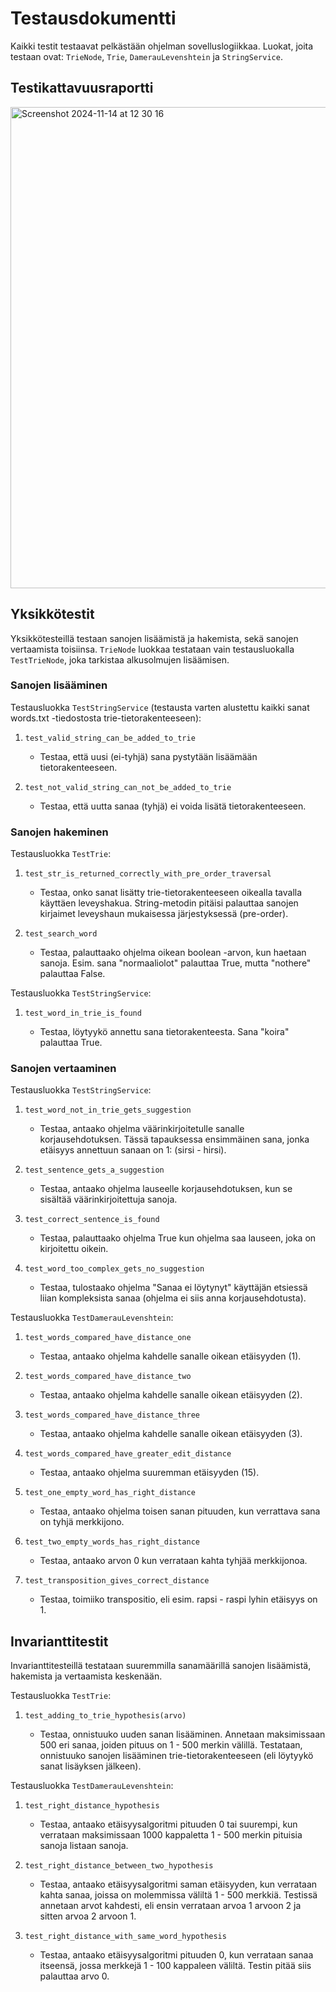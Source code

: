 # Testausdokumentti

Kaikki testit testaavat pelkästään ohjelman sovelluslogiikkaa. Luokat, joita testaan ovat: `TrieNode`, `Trie`, `DamerauLevenshtein` ja `StringService`.

## Testikattavuusraportti

<img width="770" alt="Screenshot 2024-11-14 at 12 30 16" src="https://github.com/user-attachments/assets/3d3c2af6-af9b-40fc-89b4-c9483e234440">

## Yksikkötestit

Yksikkötesteillä testaan sanojen lisäämistä ja hakemista, sekä sanojen vertaamista toisiinsa. `TrieNode` luokkaa testataan vain testausluokalla `TestTrieNode`, joka tarkistaa alkusolmujen lisäämisen.

### Sanojen lisääminen

Testausluokka `TestStringService` (testausta varten alustettu kaikki sanat words.txt -tiedostosta trie-tietorakenteeseen):

1. `test_valid_string_can_be_added_to_trie`

   - Testaa, että uusi (ei-tyhjä) sana pystytään lisäämään tietorakenteeseen.

2. `test_not_valid_string_can_not_be_added_to_trie`

   - Testaa, että uutta sanaa (tyhjä) ei voida lisätä tietorakenteeseen.

### Sanojen hakeminen

Testausluokka `TestTrie`:

1. `test_str_is_returned_correctly_with_pre_order_traversal`

   - Testaa, onko sanat lisätty trie-tietorakenteeseen oikealla tavalla käyttäen leveyshakua. String-metodin pitäisi palauttaa sanojen kirjaimet leveyshaun mukaisessa järjestyksessä (pre-order).

2. `test_search_word`

   - Testaa, palauttaako ohjelma oikean boolean -arvon, kun haetaan sanoja. Esim. sana "normaaliolot" palauttaa True, mutta "nothere" palauttaa False.

Testausluokka `TestStringService`:

1. `test_word_in_trie_is_found`

   - Testaa, löytyykö annettu sana tietorakenteesta. Sana "koira" palauttaa True.

### Sanojen vertaaminen

Testausluokka `TestStringService`:

1. `test_word_not_in_trie_gets_suggestion`

   - Testaa, antaako ohjelma väärinkirjoitetulle sanalle korjausehdotuksen. Tässä tapauksessa ensimmäinen sana, jonka etäisyys annettuun sanaan on 1: (sirsi - hirsi).

2. `test_sentence_gets_a_suggestion`

   - Testaa, antaako ohjelma lauseelle korjausehdotuksen, kun se sisältää väärinkirjoitettuja sanoja.

3. `test_correct_sentence_is_found`

   - Testaa, palauttaako ohjelma True kun ohjelma saa lauseen, joka on kirjoitettu oikein.

4. `test_word_too_complex_gets_no_suggestion`

   - Testaa, tulostaako ohjelma "Sanaa ei löytynyt" käyttäjän etsiessä liian kompleksista sanaa (ohjelma ei siis anna korjausehdotusta).

Testausluokka `TestDamerauLevenshtein`:

1. `test_words_compared_have_distance_one`

   - Testaa, antaako ohjelma kahdelle sanalle oikean etäisyyden (1).

2. `test_words_compared_have_distance_two`

   - Testaa, antaako ohjelma kahdelle sanalle oikean etäisyyden (2).

3. `test_words_compared_have_distance_three`

   - Testaa, antaako ohjelma kahdelle sanalle oikean etäisyyden (3).

4. `test_words_compared_have_greater_edit_distance`

   - Testaa, antaako ohjelma suuremman etäisyyden (15).

5. `test_one_empty_word_has_right_distance`

   - Testaa, antaako ohjelma toisen sanan pituuden, kun verrattava sana on tyhjä merkkijono.

6. `test_two_empty_words_has_right_distance`

   - Testaa, antaako arvon 0 kun verrataan kahta tyhjää merkkijonoa.

7. `test_transposition_gives_correct_distance`

   - Testaa, toimiiko transpositio, eli esim. rapsi - raspi lyhin etäisyys on 1.

## Invarianttitestit

Invarianttitesteillä testataan suuremmilla sanamäärillä sanojen lisäämistä, hakemista ja vertaamista keskenään.

Testausluokka `TestTrie`:

1. `test_adding_to_trie_hypothesis(arvo)`

   - Testaa, onnistuuko uuden sanan lisääminen. Annetaan maksimissaan 500 eri sanaa, joiden pituus on 1 - 500 merkin välillä. Testataan, onnistuuko sanojen lisääminen trie-tietorakenteeseen (eli löytyykö sanat lisäyksen jälkeen).

Testausluokka `TestDamerauLevenshtein`:

1. `test_right_distance_hypothesis`

   - Testaa, antaako etäisyysalgoritmi pituuden 0 tai suurempi, kun verrataan maksimissaan 1000 kappaletta 1 - 500 merkin pituisia sanoja listaan sanoja.

1. `test_right_distance_between_two_hypothesis`

   - Testaa, antaako etäisyysalgoritmi saman etäisyyden, kun verrataan kahta sanaa, joissa on molemmissa väliltä 1 - 500 merkkiä. Testissä annetaan arvot kahdesti, eli ensin verrataan arvoa 1 arvoon 2 ja sitten arvoa 2 arvoon 1.

1. `test_right_distance_with_same_word_hypothesis`

   - Testaa, antaako etäisyysalgoritmi pituuden 0, kun verrataan sanaa itseensä, jossa merkkejä 1 - 100 kappaleen väliltä. Testin pitää siis palauttaa arvo 0.
